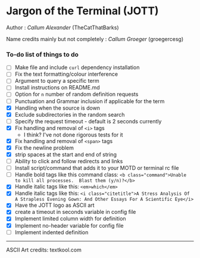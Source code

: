 # Jargon of the Terminal (JOTT)

Author : _Callum Alexander_ (TheCatThatBarks)

Name credits mainly but not completely : _Callum Groeger_ (groegercesg)

### To-do list of things to do
- [ ] Make file and include `curl` dependency installation
- [ ] Fix the text formatting/colour interference
- [ ] Argument to query a specific term
- [ ] Install instructions on README.md
- [ ] Option for `n` number of random definition requests
- [ ] Punctuation and Grammar inclusion if applicable for the term
- [x] Handling when the source is down
- [x] Exclude subdirectories in the random search
- [ ] Specify the request timeout - default is 2 seconds currently
- [x] Fix handling and removal of `<i>` tags
   - I think? I've not done rigorous tests for it
- [x] Fix handling and removal of `<span>` tags
- [x] Fix the newline problem
- [x] strip spaces at the start and end of string
- [ ] Ability to click and follow redirects and links
- [ ] Install script/command that adds it to your MOTD or terminal rc file
- [ ] Handle bold tags like this command class: `<b class="command">Unable to kill all processes.  Blast them (y/n)?</b>`
- [x] Handle italic tags like this: `<em>which</em>`
- [x] Handle italic tags like this: `<i class="citetitle">A Stress Analysis Of A Strapless Evening
   Gown: And Other Essays For A Scientific Eye</i>`
- [x] Have the JOTT logo as ASCII art
- [x] create a timeout in seconds variable in config file
- [x] Implement limited column width for definition
- [x] Implement no-header variable for config file
- [ ] Implement indented definition

---
ASCII Art credits: textkool.com

